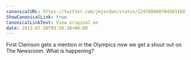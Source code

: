 ```yaml
---
canonicalURL: https://twitter.com/jmjordan/status/229788068784263168
ShowCanonicalLink: true
CanonicalLinkText: View original on
date: 2012-07-30T03:58:39+00:00
---
```

First Clemson gets a mention in the Olympics now we get a shout out on The Newsroom. What is happening?